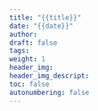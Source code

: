 ```yaml
---
title: "{{title}}"
date: "{{date}}"
author: 
draft: false
tags: 
weight: 1
header_img: 
header_img_descript: 
toc: false
autonumbering: false
---
```

